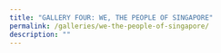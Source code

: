 ```yaml
---
title: "GALLERY FOUR: WE, THE PEOPLE OF SINGAPORE"
permalink: /galleries/we-the-people-of-singapore/
description: ""
---
```

